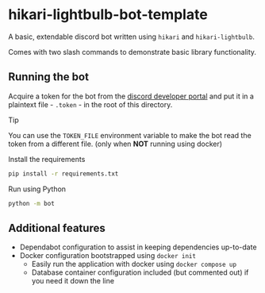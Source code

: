 # hikari-lightbulb-bot-template

A basic, extendable discord bot written using `hikari` and `hikari-lightbulb`.

Comes with two slash commands to demonstrate basic library functionality.

## Running the bot

Acquire a token for the bot from the [discord developer portal](https://discord.com/developers/docs/quick-start/getting-started#step-1-creating-an-app)
and put it in a plaintext file - `.token` - in the root of this directory.

> [!TIP]
> You can use the `TOKEN_FILE` environment variable to make the bot read the token from
> a different file. (only when **NOT** running using docker)

Install the requirements

```bash
pip install -r requirements.txt
```

Run using Python

```bash
python -m bot
```

## Additional features

- Dependabot configuration to assist in keeping dependencies up-to-date
- Docker configuration bootstrapped using `docker init`
  - Easily run the application with docker using `docker compose up`
  - Database container configuration included (but commented out) if you need it down the line
